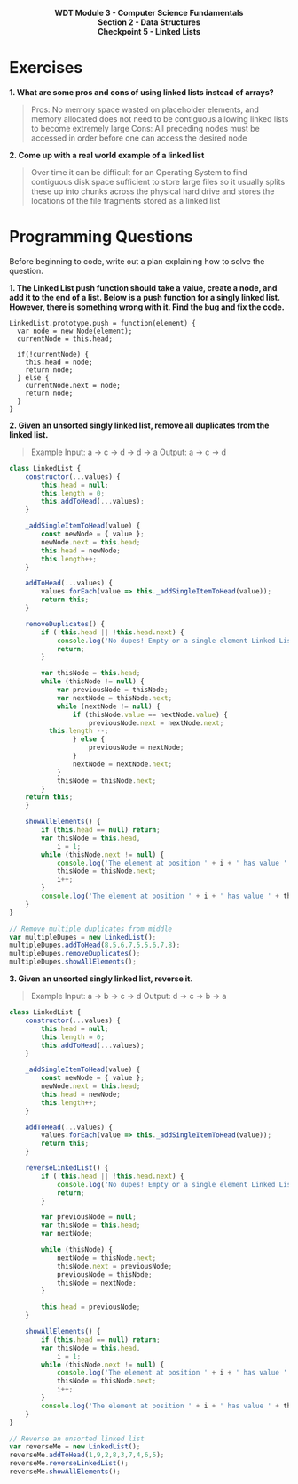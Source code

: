 <p style="text-align: center; font-weight:bold">WDT Module 3 - Computer Science Fundamentals<br>Section 2 - Data Structures<br>Checkpoint 5 - Linked Lists

# Exercises

**1. What are some pros and cons of using linked lists instead of arrays?**
>Pros: No memory space wasted on placeholder elements, and memory allocated does not need to be contiguous allowing linked lists to become extremely large
Cons: All preceding nodes must be accessed in order before one can access the desired node

**2. Come up with a real world example of a linked list**
> Over time it can be difficult for an Operating System to find contiguous disk space sufficient to store large files so it usually splits these up into chunks across the physical hard drive and stores the locations of the file fragments stored as a linked list

# Programming Questions

Before beginning to code, write out a plan explaining how to solve the question.

**1. The Linked List push function should take a value, create a node, and add it to the end of a list. Below is a push function for a singly linked list. However, there is something wrong with it. Find the bug and fix the code.**
```
LinkedList.prototype.push = function(element) {
  var node = new Node(element);
  currentNode = this.head;

  if(!currentNode) {
    this.head = node;
    return node;
  } else {
    currentNode.next = node;
    return node;
  }
}
```

**2. Given an unsorted singly linked list, remove all duplicates from the linked list.**
> Example
Input: a -> c -> d -> d -> a
Output: a -> c -> d

```javascript
class LinkedList {
	constructor(...values) {
		this.head = null;
		this.length = 0;
		this.addToHead(...values);
	}

	_addSingleItemToHead(value) {
		const newNode = { value };
		newNode.next = this.head;
		this.head = newNode;
		this.length++;
	}

	addToHead(...values) {
		values.forEach(value => this._addSingleItemToHead(value));
		return this;
	}

	removeDuplicates() {
		if (!this.head || !this.head.next) {
			console.log('No dupes! Empty or a single element Linked List.');
			return;
		}

		var thisNode = this.head;
		while (thisNode != null) {
			var previousNode = thisNode;
			var nextNode = thisNode.next;
			while (nextNode != null) {
				if (thisNode.value == nextNode.value) {
					previousNode.next = nextNode.next;
          this.length --;
				} else {
					previousNode = nextNode;
				}
				nextNode = nextNode.next;
			}
			thisNode = thisNode.next;
		}
    return this;
	}

	showAllElements() {
		if (this.head == null) return;
		var thisNode = this.head,
			i = 1;
		while (thisNode.next != null) {
			console.log('The element at position ' + i + ' has value ' + thisNode.value);
			thisNode = thisNode.next;
			i++;
		}
		console.log('The element at position ' + i + ' has value ' + thisNode.value);
	}
}

// Remove multiple duplicates from middle
var multipleDupes = new LinkedList();
multipleDupes.addToHead(8,5,6,7,5,5,6,7,8);
multipleDupes.removeDuplicates();
multipleDupes.showAllElements();
```

**3. Given an unsorted singly linked list, reverse it.**
>Example
Input: a -> b -> c -> d
Output: d -> c -> b -> a

```javascript
class LinkedList {
	constructor(...values) {
		this.head = null;
		this.length = 0;
		this.addToHead(...values);
	}

	_addSingleItemToHead(value) {
		const newNode = { value };
		newNode.next = this.head;
		this.head = newNode;
		this.length++;
	}

	addToHead(...values) {
		values.forEach(value => this._addSingleItemToHead(value));
		return this;
	}

	reverseLinkedList() {
		if (!this.head || !this.head.next) {
			console.log('No dupes! Empty or a single element Linked List.');
			return;
		}

		var previousNode = null;
		var thisNode = this.head;
		var nextNode;

		while (thisNode) {
			nextNode = thisNode.next;
			thisNode.next = previousNode;
			previousNode = thisNode;
			thisNode = nextNode;
		}

		this.head = previousNode;
	}

	showAllElements() {
		if (this.head == null) return;
		var thisNode = this.head,
			i = 1;
		while (thisNode.next != null) {
			console.log('The element at position ' + i + ' has value ' + thisNode.value);
			thisNode = thisNode.next;
			i++;
		}
		console.log('The element at position ' + i + ' has value ' + thisNode.value);
	}
}

// Reverse an unsorted linked list
var reverseMe = new LinkedList();
reverseMe.addToHead(1,9,2,8,3,7,4,6,5);
reverseMe.reverseLinkedList();
reverseMe.showAllElements();
```

